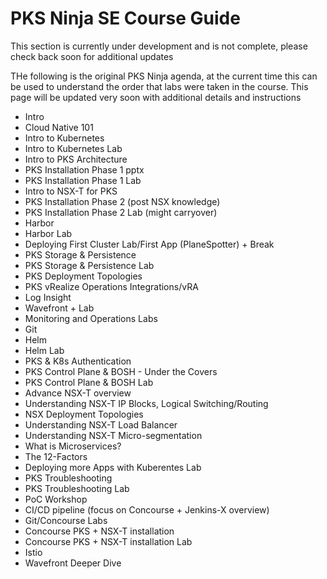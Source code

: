 # PKS Ninja SE Course Guide

This section is currently under development and is not complete, please check back soon for additional updates

THe following is the original PKS Ninja agenda, at the current time this can be used to understand the order that labs were taken in the course. This page will be updated very soon with additional details and instructions

- Intro
- Cloud Native 101
- Intro to Kubernetes
- Intro to Kubernetes Lab
- Intro to PKS Architecture
- PKS Installation Phase 1 pptx
- PKS Installation Phase 1 Lab
- Intro to NSX-T for PKS
- PKS Installation Phase 2 (post NSX knowledge)
- PKS Installation Phase 2 Lab (might carryover)
- Harbor
- Harbor Lab
- Deploying First Cluster Lab/First App (PlaneSpotter) + Break
- PKS Storage & Persistence
- PKS Storage & Persistence Lab
- PKS Deployment Topologies
- PKS vRealize Operations Integrations/vRA
- Log Insight 
- Wavefront + Lab
- Monitoring and Operations Labs
- Git
- Helm
- Helm Lab
- PKS & K8s Authentication
- PKS Control Plane & BOSH - Under the Covers
- PKS Control Plane & BOSH Lab
- Advance NSX-T overview
- Understanding NSX-T IP Blocks, Logical Switching/Routing
- NSX Deployment Topologies
- Understanding NSX-T Load Balancer
- Understanding NSX-T Micro-segmentation
- What is Microservices?
- The 12-Factors
- Deploying more Apps with Kuberentes Lab
- PKS Troubleshooting
- PKS Troubleshooting Lab
- PoC Workshop
- CI/CD pipeline (focus on Concourse + Jenkins-X overview)
- Git/Concourse Labs
- Concourse PKS + NSX-T installation
- Concourse PKS + NSX-T installation Lab
- Istio
- Wavefront Deeper Dive
